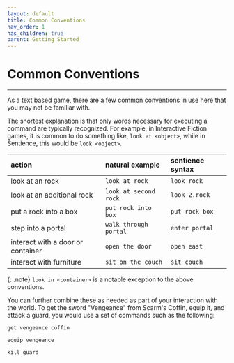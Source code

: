 ```yaml
---
layout: default
title: Common Conventions
nav_order: 1
has_children: true
parent: Getting Started
---
```

# Common Conventions
---
As a text based game, there are a few common conventions in use here that you may not be familiar with.

The shortest explanation is that only words necessary for executing a command are typically recognized. For example, in Interactive Fiction games, it is common to do something like, `look at <object>`, while in Sentience, this would be `look <object>`.

| action | natural example | sentience syntax |
|:-------|:--------|:----------|
| look at an rock | `look at rock` | `look rock` | `look <keyword>` |
| look at an additional rock | `look at second rock` | `look 2.rock` | `<verb> #.<npc>` |
| put a rock into a box | `put rock into box` | `put rock box` | `put <item> <container>` |
| step into a portal | `walk through portal` | `enter portal` | `enter <keyword>` |
| interact with a door or container | `open the door` | `open east` | `open|close|lock|unlock <container|direction>` |
| interact with furniture | `sit on the couch` | `sit couch` | `sit <keyword>` |

{: .note}
`look in <container>` is a notable exception to the above conventions.

You can further combine these as needed as part of your interaction with the world. To get the sword "Vengeance" from Scarm's Coffin, equip it, and attack a guard, you would use a set of commands such as the following:

`get vengeance coffin`

`equip vengeance`

`kill guard`